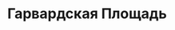 ---
draft: false
slug: garvardskaia-ploshchad-438c3b06
title: Гарвардская Площадь
type: books
params:
  authors:
    - André Aciman, Александра Глебовская, Андре Асиман
  book_title: Гарвардская Площадь
  book_description: «Гарвардская площадь» — это изящная история молодого студента-иммигранта — еврея из Египта, — который встречает дерзкого и притягательного арабского таксиста и испытывает новую дружбу на прочность, переосмысливая свою жизнь в Америке. Андре Асиман создал в высшей степени удивительный роман о самосознании и цене ассимиляции.
  cover: https://images-na.ssl-images-amazon.com/images/S/compressed.photo.goodreads.com/books/1638035447i/59710325.jpg
  isbn: '9785604629'
  languages:
    - Русский
  goodreads_link: https://www.goodreads.com/book/show/59710325
  page_count: '288'
  publishers:
    - Popcorn books
  russian_audioversion: false
  russian_translation_status: exists
  short_book_description: «Гарвардская площадь» — это изящная история молодого студента-иммигранта — еврея из Египта, — который встречает дерзкого и притягательного арабского таксиста и испытывает новую дружбу на...
  tags:
    - lgbtq-plus
    - united states
    - adult fiction
    - campus
    - contemporary
    - fiction
    - historical fiction
    - literary fiction
    - novels
---